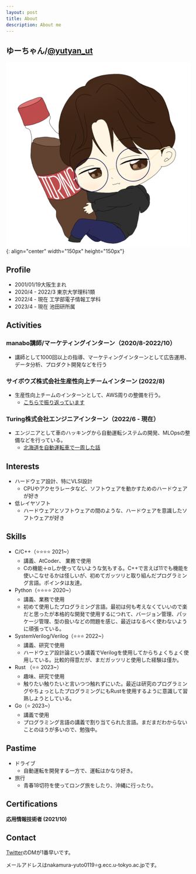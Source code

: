 ```yaml
---
layout: post
title: About
description: About me
---
```


## ゆーちゃん/[@yutyan_ut](https://twitter.com/yutyan_ut)
![自分の絵](/assets/images/favicon/mylogo.png){: align="center" width="150px" height="150px"}

## Profile
- 2001/01/19大阪生まれ
- 2020/4 - 2022/3 東京大学理科1類
- 2022/4 - 現在 工学部電子情報工学科
- 2023/4 - 現在 池田研所属

## Activities
### manabo講師/マーケティングインターン（2020/8-2022/10）
- 講師として1000回以上の指導、マーケティングインターンとして広告運用、データ分析、プロダクト開発などを行う

### サイボウズ株式会社生産性向上チームインターン (2022/8)
- 生産性向上チームのインターンとして、AWS周りの整備を行う。
    - [こちらで振り返っています](https://zenn.dev/yutyan/articles/64f578e132a4d7)

### Turing株式会社エンジニアインターン（2022/6 - 現在）
- エンジニアとして車のハッキングから自動運転システムの開発、MLOpsの整備などを行っている。
    - [北海道を自動運転車で一周した話](https://zenn.dev/turing_motors/articles/a42150d9c77d93)

## Interests

- ハードウェア設計、特にVLSI設計
    - CPUやアクセラレータなど、ソフトウェアを動かすためのハードウェアが好き
- 低レイヤソフト
    - ハードウェアとソフトウェアの間のような、ハードウェアを意識したソフトウェアが好き

## Skills

- C/C++（⭐⭐⭐⭐ 2021~）
    - 講義、AtCoder、 業務で使用
    - Cの機能＋αしか使ってないような気もする。C++で言えば11でも機能を使いこなせるかは怪しいが、初めてガッツリと取り組んだプログラミング言語。ポインタは友達。
- Python（⭐⭐⭐⭐ 2020~）
    - 講義、業務で使用
    - 初めて使用したプログラミング言語。最初は何も考えなくていいので楽だと思ったが本格的な開発で使用するにつれて、バージョン管理、パッケージ管理、型の扱いなどの問題を感じ、最近はなるべく使わないように頑張っている。
- SystemVerilog/Verilog（⭐⭐⭐ 2022~）
    - 講義、研究で使用
    - ハードウェア設計論という講義でVerilogを使用してからちょくちょく使用している。比較的得意だが、まだガッツリと使用した経験は僅か。
- Rust （⭐⭐ 2023~）
    - 趣味、研究で使用
    - 触りたい触りたいと言いつつ触れずにいた。最近は研究のプログラミングやちょっとしたプログラミングにもRustを使用するように意識して習熟しようとしている。
- Go（⭐ 2023~）
    - 講義で使用
    - プログラミング言語の講義で割り当てられた言語。まだまだわからないことのほうが多いので、勉強中。

## Pastime
- ドライブ
    - 自動運転を開発する一方で、運転はかなり好き。
- 旅行
    - 青春18切符を使ってロング旅をしたり、沖縄に行ったり。

## Certifications
**応用情報技術者 (2021/10)**

## Contact

[Twitter](https://twitter.com/yutyan_ut)のDMが1番早いです。

メールアドレスはnakamura-yuto0119⭐g.ecc.u-tokyo.ac.jpです。